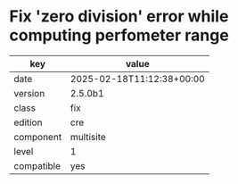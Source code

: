 [//]: # (werk v2)
# Fix 'zero division' error while computing perfometer range

key        | value
---------- | ---
date       | 2025-02-18T11:12:38+00:00
version    | 2.5.0b1
class      | fix
edition    | cre
component  | multisite
level      | 1
compatible | yes


